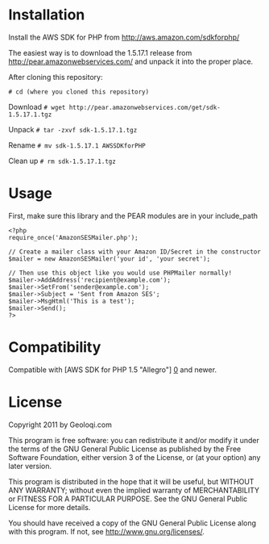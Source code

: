 Installation
============

Install the AWS SDK for PHP from http://aws.amazon.com/sdkforphp/

The easiest way is to download the 1.5.17.1 release from http://pear.amazonwebservices.com/ and unpack it into the proper place.

After cloning this repository:

`# cd (where you cloned this repository)`

Download
`# wget http://pear.amazonwebservices.com/get/sdk-1.5.17.1.tgz`

Unpack
`# tar -zxvf sdk-1.5.17.1.tgz`

Rename
`# mv sdk-1.5.17.1 AWSSDKforPHP`

Clean up
`# rm sdk-1.5.17.1.tgz`

Usage
=====

First, make sure this library and the PEAR modules are in your include_path

    <?php
    require_once('AmazonSESMailer.php');
    
    // Create a mailer class with your Amazon ID/Secret in the constructor
    $mailer = new AmazonSESMailer('your id', 'your secret');
    
    // Then use this object like you would use PHPMailer normally!
    $mailer->AddAddress('recipient@example.com');
    $mailer->SetFrom('sender@example.com');
    $mailer->Subject = 'Sent from Amazon SES';
    $mailer->MsgHtml('This is a test');
    $mailer->Send();
    ?>

Compatibility
=======

Compatible with [AWS SDK for PHP 1.5 "Allegro"] [0] and newer.

License
=======

Copyright 2011 by Geoloqi.com

This program is free software: you can redistribute it and/or modify
it under the terms of the GNU General Public License as published by
the Free Software Foundation, either version 3 of the License, or
(at your option) any later version.

This program is distributed in the hope that it will be useful,
but WITHOUT ANY WARRANTY; without even the implied warranty of
MERCHANTABILITY or FITNESS FOR A PARTICULAR PURPOSE.  See the
GNU General Public License for more details.

You should have received a copy of the GNU General Public License
along with this program.  If not, see <http://www.gnu.org/licenses/>.

[0]: http://aws.amazon.com/releasenotes/PHP/3719565440874916 "Release Notes: AWS SDK for PHP 1.5 'Allegro'"